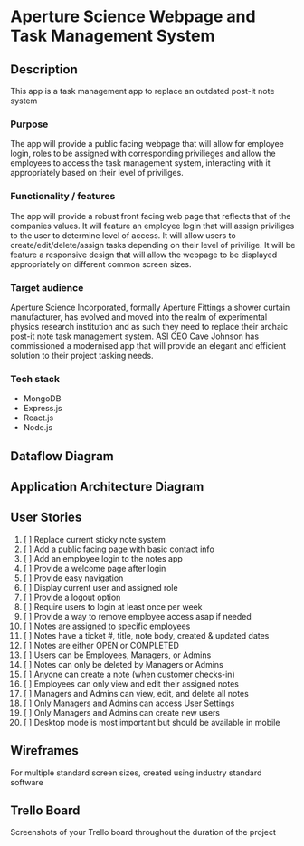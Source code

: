 # Aperture Science Webpage and Task Management System

## Description

This app is a task management app to replace an outdated post-it note system

### Purpose

The app will provide a public facing webpage that will allow for employee login, roles to be assigned with corresponding privilieges and allow the employees to access the task management system, interacting with it appropriately based on their level of priviliges.

### Functionality / features

The app will provide a robust front facing web page that reflects that of the companies values. It will feature an employee login that will assign priviliges to the user to determine level of access. It will allow users to create/edit/delete/assign tasks depending on their level of privilige. It will be feature a responsive design that will allow the webpage to be displayed appropriately on different common screen sizes.

### Target audience

Aperture Science Incorporated, formally Aperture Fittings a shower curtain manufacturer, has evolved and moved into the realm of experimental physics research institution and as such they need to replace their archaic post-it note task management system. ASI CEO Cave Johnson has commissioned a modernised app that will provide an elegant and efficient solution to their project tasking needs.

### Tech stack

- MongoDB
- Express.js
- React.js
- Node.js

##	Dataflow Diagram

##	Application Architecture Diagram

##	User Stories

1. [ ] Replace current sticky note system
2. [ ] Add a public facing page with basic contact info 
3. [ ] Add an employee login to the notes app 
4. [ ] Provide a welcome page after login 
5. [ ] Provide easy navigation
6. [ ] Display current user and assigned role 
7. [ ] Provide a logout option 
8. [ ] Require users to login at least once per week
9. [ ] Provide a way to remove employee access asap if needed 
10. [ ] Notes are assigned to specific employees 
11. [ ] Notes have a ticket #, title, note body, created & updated dates
12. [ ] Notes are either OPEN or COMPLETED 
13. [ ] Users can be Employees, Managers, or Admins 
14. [ ] Notes can only be deleted by Managers or Admins 
15. [ ] Anyone can create a note (when customer checks-in)
16. [ ] Employees can only view and edit their assigned notes  
17. [ ] Managers and Admins can view, edit, and delete all notes 
18. [ ] Only Managers and Admins can access User Settings 
19. [ ] Only Managers and Admins can create new users 
20. [ ] Desktop mode is most important but should be available in mobile

##	Wireframes

For multiple standard screen sizes, created using industry standard software

##	Trello Board

Screenshots of your Trello board throughout the duration of the project
